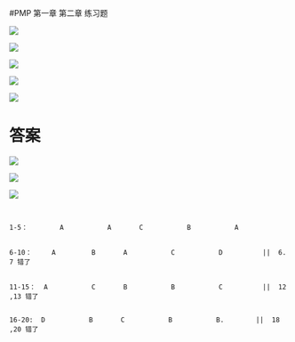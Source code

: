 #PMP 第一章  第二章  练习题


![](http://i1.piimg.com/567571/63da8c281e98b3dd.jpg)





![](http://i1.piimg.com/567571/4ca125e6feef74b1.jpg)




![](http://p1.bpimg.com/567571/c6924a920f2f0482.jpg)



![](http://p1.bpimg.com/567571/21b9d7fc6ee26005.jpg)



![](http://i1.piimg.com/567571/fd4c8fae3ba15678.jpg)



# 答案


![](http://i1.piimg.com/567571/7b13d952561f42d7.jpg)


![](http://i1.piimg.com/567571/15cc19ee44bd23fc.jpg)



![](http://i1.piimg.com/567571/2af9eebbda4cb561.jpg)



```


1-5：		A			A		C			B			A


6-10：	  A			B		A			C			D          ||  6. 7 错了


11-15：	A			C		B			B			C          ||  12 ,13 错了


16-20: 	D			B		C			B			B. 		  ||  18 ,20 错了



```





